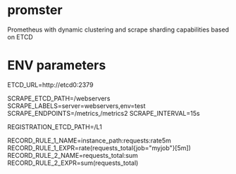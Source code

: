 # promster
Prometheus with dynamic clustering and scrape sharding capabilities based on ETCD

# ENV parameters
ETCD_URL=http://etcd0:2379

SCRAPE_ETCD_PATH=/webservers
SCRAPE_LABELS=server=webservers,env=test
SCRAPE_ENDPOINTS=/metrics,/metrics2
SCRAPE_INTERVAL=15s

REGISTRATION_ETCD_PATH=/L1

RECORD_RULE_1_NAME=instance_path:requests:rate5m
RECORD_RULE_1_EXPR=rate(requests_total{job="myjob"}[5m])
RECORD_RULE_2_NAME=requests_total:sum
RECORD_RULE_2_EXPR=sum(requests_total)

